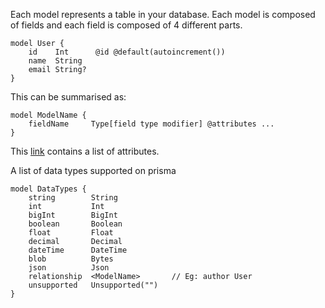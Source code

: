 Each model represents a table in your database. Each model is composed of fields and each field is composed of 4 different parts. 

```
model User {
	id    Int      @id @default(autoincrement())
	name  String   
	email String?
}
```

This can be summarised as:
```
model ModelName {
	fieldName     Type[field type modifier] @attributes ...
}
```
This [link](https://www.prisma.io/docs/reference/api-reference/prisma-schema-reference#attributes) contains a list of attributes.

A list of data types supported on prisma
```
model DataTypes {
	string        String
	int           Int
	bigInt        BigInt
	boolean       Boolean
	float         Float
	decimal       Decimal
	dateTime      DateTime
	blob          Bytes
	json          Json 
	relationship  <ModelName>       // Eg: author User
	unsupported   Unsupported("")
}
```



